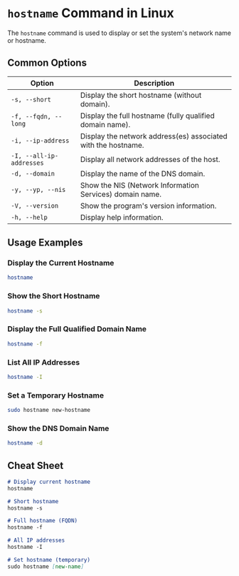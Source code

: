 # `hostname` Command in Linux

The `hostname` command is used to display or set the system's network name or hostname.

## Common Options

| Option      | Description                                             |
|-------------|---------------------------------------------------------|
| `-s, --short`  | Display the short hostname (without domain).            |
| `-f, --fqdn, --long` | Display the full hostname (fully qualified domain name). |
| `-i, --ip-address`  | Display the network address(es) associated with the hostname. |
| `-I, --all-ip-addresses`  | Display all network addresses of the host.          |
| `-d, --domain`  | Display the name of the DNS domain.                         |
| `-y, --yp, --nis` | Show the NIS (Network Information Services) domain name. |
| `-V, --version`  | Show the program's version information.                 |
| `-h, --help`     | Display help information.                                |

## Usage Examples

### Display the Current Hostname

```bash
hostname
```

### Show the Short Hostname

```bash
hostname -s
```

### Display the Full Qualified Domain Name

```bash
hostname -f
```

### List All IP Addresses

```bash
hostname -I
```

### Set a Temporary Hostname

```bash
sudo hostname new-hostname
```

### Show the DNS Domain Name

```bash
hostname -d
```

## Cheat Sheet

```markdown
# Display current hostname
hostname

# Short hostname
hostname -s

# Full hostname (FQDN)
hostname -f

# All IP addresses
hostname -I

# Set hostname (temporary)
sudo hostname [new-name]
```
